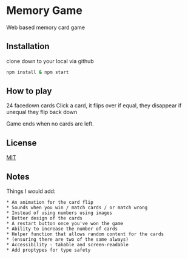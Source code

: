 # Memory Game

Web based memory card game

## Installation

clone down to your local via github

```bash
npm install & npm start
```

## How to play

24 facedown cards
Click a card, it flips over
if equal, they disappear
if unequal they flip back down

Game ends when no cards are left.

## License

[MIT](https://choosealicense.com/licenses/mit/)

## Notes

Things I would add:

```
* An animation for the card flip
* Sounds when you win / match cards / or match wrong
* Instead of using numbers using images
* Better design of the cards
* A restart button once you've won the game
* Ability to increase the number of cards
* Helper function that allows random content for the cards
* (ensuring there are two of the same always)
* Accessibility - tabable and screen-readable
* Add proptypes for type safety
```
